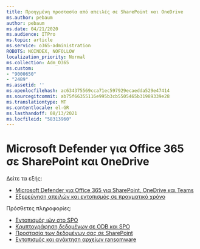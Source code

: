 ```yaml
---
title: Προηγμένη προστασία από απειλές σε SharePoint και OneDrive
ms.author: pebaum
author: pebaum
ms.date: 04/21/2020
ms.audience: ITPro
ms.topic: article
ms.service: o365-administration
ROBOTS: NOINDEX, NOFOLLOW
localization_priority: Normal
ms.collection: Adm_O365
ms.custom:
- "9000650"
- "2489"
ms.assetid: ''
ms.openlocfilehash: ac634375569cca71ec597929ecaedda529e47414
ms.sourcegitcommit: ab75f66355116e995b3cb5505465b31989339e28
ms.translationtype: MT
ms.contentlocale: el-GR
ms.lasthandoff: 08/13/2021
ms.locfileid: "58313960"
---
```

# <a name="microsoft-defender-for-office-365-in-sharepoint-and-onedrive"></a>Microsoft Defender για Office 365 σε SharePoint και OneDrive

Δείτε τα εξής:
- [Microsoft Defender για Office 365 για SharePoint, OneDrive και Teams](https://docs.microsoft.com/microsoft-365/security/office-365-security/atp-for-spo-odb-and-teams)
- [Εξερεύνηση απειλών και εντοπισμός σε πραγματικό χρόνο](https://docs.microsoft.com/microsoft-365/security/office-365-security/threat-explorer-views)


Πρόσθετες πληροφορίες:

- [Εντοπισμός ιών στο SPO](https://docs.microsoft.com/microsoft-365/security/office-365-security/virus-detection-in-spo)</br>
- [Κρυπτογράφηση δεδομένων σε ODB και SPO](https://docs.microsoft.com/microsoft-365/compliance/data-encryption-in-odb-and-spo)</br>
- [Προστασία των δεδομένων σας σε SharePoint](https://docs.microsoft.com/sharepoint/safeguarding-your-data)</br>
- [Εντοπισμός και ανάκτηση αρχείων ransomware](https://support.office.com/article/Ransomware-detection-and-recovering-your-files-0d90ec50-6bfd-40f4-acc7-b8c12c73637f)